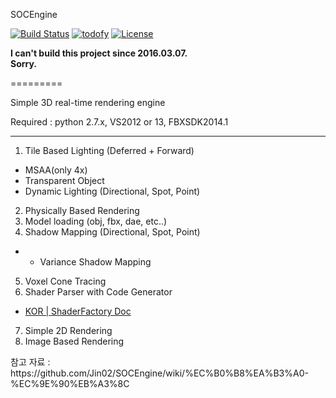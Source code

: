 SOCEngine

[![Build Status](https://travis-ci.org/Jin02/SOCEngine.svg?branch=master)](https://travis-ci.org/Jin02/SOCEngine)
[![todofy](https://todofy.org/b/Jin02/SOCEngine/master)](https://todofy.org/r/Jin02/SOCEngine/master)
[![License](https://img.shields.io/badge/license-MIT-green.svg)](LICENSE)

<b>I can't build this project since 2016.03.07.</b><br>
<b>Sorry.</b>

=========

Simple 3D real-time rendering engine

Required : python 2.7.x, VS2012 or 13, FBXSDK2014.1

-----------

1. Tile Based Lighting (Deferred + Forward)
  - MSAA(only 4x)
  - Transparent Object
  - Dynamic Lighting (Directional, Spot, Point)
2. Physically Based Rendering
3. Model loading (obj, fbx, dae, etc..)
4. Shadow Mapping (Directional, Spot, Point)
  + + Variance Shadow Mapping
5. Voxel Cone Tracing
6. Shader Parser with Code Generator
  + [KOR | ShaderFactory Doc](https://github.com/Jin02/SOCEngine/wiki/%5BKOR%5D-ShaderFactory-Generator-(Shader-Parser))
7. Simple 2D Rendering
8. Image Based Rendering

<p>참고 자료 : https://github.com/Jin02/SOCEngine/wiki/%EC%B0%B8%EA%B3%A0-%EC%9E%90%EB%A3%8C</p>